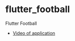 # flutter_football

Flutter Football

- [Video of application](https://www.youtube.com/watch?v=jB6MgtuU9Xs)
